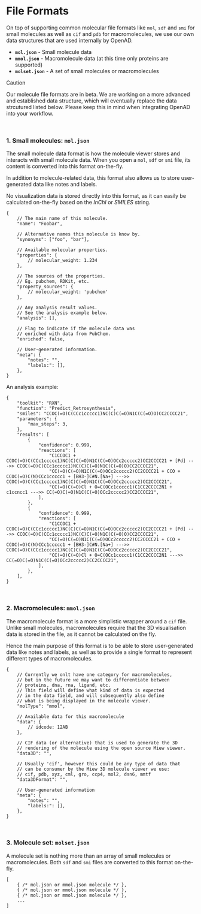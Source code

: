 # File Formats

On top of supporting common molecular file formats like `mol`, `sdf` and `smi` for small molecules as well as `cif` and `pdb` for macromolecules, we use our own data structures that are used internally by OpenAD.

-   **`mol.json`** - Small molecule data
-   **`mmol.json`** - Macromolecule data (at this time only proteins are supported)
-   **`molset.json`** - A set of small molecules or macromolecules

> [!CAUTION]
> Our molecule file formats are in beta. We are working on a more advanced and established data structure, which will eventually replace the data strcutured listed below. Please keep this in mind when integrating OpenAD into your workflow.

<br>

### 1. Small molecules: `mol.json`

The small molecule data format is how the molecule viewer stores and interacts with small molecule data. When you open a `mol`, `sdf` or `smi` file, its content is converted into this format on-the-fly.

In addition to molecule-related data, this format also allows us to store user-generated data like notes and labels.

No visualization data is stored directly into this format, as it can easily be calculated on-the-fly based on the _InChI_ or _SMILES_ string.

```jsonc
{
	// The main name of this molecule.
	"name": "Foobar",

	// Alternative names this molecule is know by.
	"synonyms": ["foo", "bar"],

	// Available molecular properties.
	"properties": {
		// molecular_weight: 1.234
	},

	// The sources of the properties.
	// Eg. pubchem, RDKit, etc.
	"property_sources": {
		// molecular_weight: 'pubchem'
	},

	// Any analysis result values.
	// See the analysis example below.
	"analysis": [],

	// Flag to indicate if the molecule data was
	// enriched with data from PubChem.
	"enriched": false,

	// User-generated information.
	"meta": {
		"notes": "",
		"labels:": [],
	},
}
```

An analysis example:

```jsonc
{
	"toolkit": "RXN",
	"function": "Predict_Retrosynthesis",
	"smiles": "CCOC(=O)C(CCc1ccccc1)NC(C)C(=O)N1C(C(=O)O)CC2CCCC21",
	"parameters": {
		"max_steps": 3,
	},
	"results": [
		{
			"confidence": 0.999,
			"reactions": [
				"C1CCOC1 + CCOC(=O)C(CCc1ccccc1)NC(C)C(=O)N1C(C(=O)OCc2ccccc2)CC2CCCC21 + [Pd] --->> CCOC(=O)C(CCc1ccccc1)NC(C)C(=O)N1C(C(=O)O)CC2CCCC21",
				"CC(=O)C(=O)N1C(C(=O)OCc2ccccc2)CC2CCCC21 + CCO + CCOC(=O)C(N)CCc1ccccc1 + [BH3-]C#N.[Na+] --->> CCOC(=O)C(CCc1ccccc1)NC(C)C(=O)N1C(C(=O)OCc2ccccc2)CC2CCCC21",
				"CC(=O)C(=O)Cl + O=C(OCc1ccccc1)C1CC2CCCC2N1 + c1ccncc1 --->> CC(=O)C(=O)N1C(C(=O)OCc2ccccc2)CC2CCCC21",
			],
		},
		{
			"confidence": 0.999,
			"reactions": [
				"C1CCOC1 + CCOC(=O)C(CCc1ccccc1)NC(C)C(=O)N1C(C(=O)OCc2ccccc2)CC2CCCC21 + [Pd] --->> CCOC(=O)C(CCc1ccccc1)NC(C)C(=O)N1C(C(=O)O)CC2CCCC21",
				"CC(=O)C(=O)N1C(C(=O)OCc2ccccc2)CC2CCCC21 + CCO + CCOC(=O)C(N)CCc1ccccc1 + [BH3-]C#N.[Na+] --->> CCOC(=O)C(CCc1ccccc1)NC(C)C(=O)N1C(C(=O)OCc2ccccc2)CC2CCCC21",
				"CC(=O)C(=O)Cl + O=C(OCc1ccccc1)C1CC2CCCC2N1 --->> CC(=O)C(=O)N1C(C(=O)OCc2ccccc2)CC2CCCC21",
			],
		},
	],
}
```

<br>

### 2. Macromolecules: `mmol.json`

The macromolecule format is a more simplistic wrapper around a `cif` file. Unlike small molecules, macromolecules require that the 3D visualisation data is stored in the file, as it cannot be calculated on the fly.

Hence the main purpose of this format is to be able to store user-generated data like notes and labels, as well as to provide a single format to represent different types of macromolecules.

```jsonc
{
	// Currently we onlt have one category for macromolecules,
	// but in the future we may want to differentiate between
	// proteins, dna, rna, ligand, etc.
	// This field will define what kind of data is expected
	// in the data field, and will subsequently also define
	// what is being displayed in the molecule viewer.
	"molType": "mmol",

	// Available data for this macromolecule
	"data": {
		// idcode: 12AB
	},

	// CIF data (or alternative) that is used to generate the 3D
	// rendering of the molecule using the open source Miew viewer.
	"data3D": "",

	// Usually 'cif', however this could be any type of data that
	// can be consumer by the Miew 3D molecule viewer we use:
	// cif, pdb, xyz, cml, gro, ccp4, mol2, dsn6, mmtf
	"data3DFormat": "",

	// User-generated information
	"meta": {
		"notes": "",
		"labels:": [],
	},
}
```

<br>

### 3. Molecule set: `molset.json`

A molecule set is nothing more than an array of small molecules or macromolecules. Both `sdf` and `smi` files are converted to this format on-the-fly.

```jsonc
[
    { /* mol.json or mmol.json molecule */ },
    { /* mol.json or mmol.json molecule */ },
    { /* mol.json or mmol.json molecule */ },
    ...
]
```
